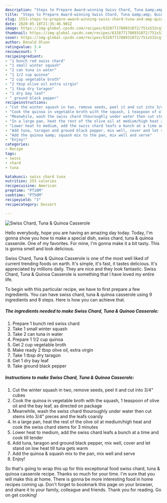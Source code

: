 ```yaml
---
description: "Steps to Prepare Award-winning Swiss Chard, Tuna &amp;amp; Quinoa Casserole"
title: "Steps to Prepare Award-winning Swiss Chard, Tuna &amp;amp; Quinoa Casserole"
slug: 1553-steps-to-prepare-award-winning-swiss-chard-tuna-and-amp-quinoa-casserole
date: 2020-05-18T21:35:46.901Z
image: https://img-global.cpcdn.com/recipes/6328771788931072/751x532cq70/swiss-chard-tuna-quinoa-casserole-recipe-main-photo.jpg
thumbnail: https://img-global.cpcdn.com/recipes/6328771788931072/751x532cq70/swiss-chard-tuna-quinoa-casserole-recipe-main-photo.jpg
cover: https://img-global.cpcdn.com/recipes/6328771788931072/751x532cq70/swiss-chard-tuna-quinoa-casserole-recipe-main-photo.jpg
author: Donald Olson
ratingvalue: 3.4
reviewcount: 7
recipeingredient:
- "1 bunch red swiss chard"
- "1 small winter squash"
- "2 can tuna in water"
- "1 1/2 cup quinoa"
- "2 cup vegetable broth"
- "2 tbsp olive oil extra virgin"
- "1 tbsp dry taragon"
- "1 dry bay leaf"
- " ground black pepper"
recipeinstructions:
- "Cut the winter squash in two, remove seeds, peel it and cut into 3/4&#34; cubes"
- "Cook the quinoa in vegetable broth with the squash, 1 teaspoon of olive oil and the bay leaf, as directed on package"
- "Meanwhile, wash the swiss chard thouroughly under water then cut stems into 3/4&#34; pieces and the leafs coarsly"
- "In a large pan, heat the rest of the olive oil at medium/high heat and cook the swiss chard stems for 3 minutes"
- "Lower heat to medium, add the swiss chard leafs a bunch at a time and cook till tender"
- "Add tuna, taragon and ground black pepper, mix well, cover and let stand on low heat till tuna gets warm"
- "Add the quinoa &amp; squash mix to the pan, mix well and serve"
- "Enjoy!"
categories:
- Recipe
tags:
- swiss
- chard
- tuna

katakunci: swiss chard tuna 
nutrition: 253 calories
recipecuisine: American
preptime: "PT10M"
cooktime: "PT50M"
recipeyield: "3"
recipecategory: Dessert

---
```



![Swiss Chard, Tuna &amp; Quinoa Casserole](https://img-global.cpcdn.com/recipes/6328771788931072/751x532cq70/swiss-chard-tuna-quinoa-casserole-recipe-main-photo.jpg)

Hello everybody, hope you are having an amazing day today. Today, I'm gonna show you how to make a special dish, swiss chard, tuna &amp; quinoa casserole. One of my favorites. For mine, I'm gonna make it a bit tasty. This is gonna smell and look delicious.



Swiss Chard, Tuna &amp; Quinoa Casserole is one of the most well liked of current trending foods on earth. It's simple, it's fast, it tastes delicious. It's appreciated by millions daily. They are nice and they look fantastic. Swiss Chard, Tuna &amp; Quinoa Casserole is something that I have loved my entire life.


To begin with this particular recipe, we have to first prepare a few ingredients. You can have swiss chard, tuna &amp; quinoa casserole using 9 ingredients and 8 steps. Here is how you can achieve that.

<!--inarticleads1-->

##### The ingredients needed to make Swiss Chard, Tuna &amp; Quinoa Casserole:

1. Prepare 1 bunch red swiss chard
1. Take 1 small winter squash
1. Take 2 can tuna in water
1. Prepare 1 1/2 cup quinoa
1. Get 2 cup vegetable broth
1. Make ready 2 tbsp olive oil, extra virgin
1. Take 1 tbsp dry taragon
1. Get 1 dry bay leaf
1. Take  ground black pepper




<!--inarticleads2-->

##### Instructions to make Swiss Chard, Tuna &amp; Quinoa Casserole:

1. Cut the winter squash in two, remove seeds, peel it and cut into 3/4&#34; cubes
1. Cook the quinoa in vegetable broth with the squash, 1 teaspoon of olive oil and the bay leaf, as directed on package
1. Meanwhile, wash the swiss chard thouroughly under water then cut stems into 3/4&#34; pieces and the leafs coarsly
1. In a large pan, heat the rest of the olive oil at medium/high heat and cook the swiss chard stems for 3 minutes
1. Lower heat to medium, add the swiss chard leafs a bunch at a time and cook till tender
1. Add tuna, taragon and ground black pepper, mix well, cover and let stand on low heat till tuna gets warm
1. Add the quinoa &amp; squash mix to the pan, mix well and serve
1. Enjoy!




So that's going to wrap this up for this exceptional food swiss chard, tuna &amp; quinoa casserole recipe. Thanks so much for your time. I'm sure that you will make this at home. There is gonna be more interesting food in home recipes coming up. Don't forget to bookmark this page on your browser, and share it to your family, colleague and friends. Thank you for reading. Go on get cooking!
